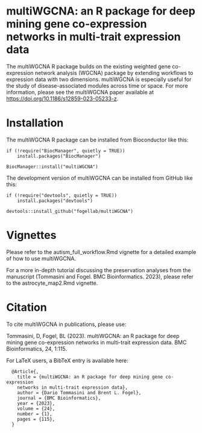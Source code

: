 # multiWGCNA: an R package for deep mining gene co-expression networks in multi-trait expression data

The multiWGCNA R package builds on the existing weighted gene co-expression 
network analysis (WGCNA) package by extending workflows to expression data with 
two dimensions. multiWGCNA is especially useful for the study of 
disease-associated modules across time or space. For more information, please 
see the multiWGCNA paper available at https://doi.org/10.1186/s12859-023-05233-z. 

# Installation 

The multiWGCNA R package can be installed from Bioconductor like this: 
```
if (!require("BiocManager", quietly = TRUE))
    install.packages("BiocManager")

BiocManager::install("multiWGCNA")
```

The development version of multiWGCNA can be installed from GitHub like this:
```
if (!require("devtools", quietly = TRUE))
    install.packages("devtools")
    
devtools::install_github("fogellab/multiWGCNA")
```

# Vignettes

Please refer to the autism_full_workflow.Rmd vignette for a detailed example of how to use multiWGCNA.

For a more in-depth tutorial discussing the preservation analyses from the manuscript (Tommasini and Fogel. BMC Bioinformatics. 2023), please refer to the astrocyte_map2.Rmd vignette. 

# Citation

To cite multiWGCNA in publications, please use:

  Tommasini, D, Fogel, BL (2023). multiWGCNA: an R package for deep mining gene
  co-expression networks in multi-trait expression data. BMC Bioinformatics, 24,
  1:115.

For LaTeX users, a BibTeX entry is available here: 

```
  @Article{,
    title = {multiWGCNA: an R package for deep mining gene co-expression 
    networks in multi-trait expression data},
    author = {Dario Tommasini and Brent L. Fogel},
    journal = {BMC Bioinformatics},
    year = {2023},
    volume = {24},
    number = {1},
    pages = {115},
  }
```
